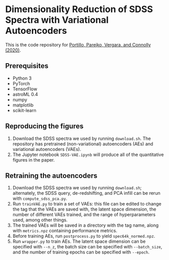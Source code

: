# Dimensionality Reduction of SDSS Spectra with Variational Autoencoders
This is the code repository for [Portillo, Parejko, Vergara, and Connolly (2020)](https://arxiv.org/abs/2002.10464).

## Prerequisites
* Python 3
* PyTorch
* TensorFlow
* astroML 0.4
* numpy
* matplotlib
* scikit-learn

## Reproducing the figures
1. Download the SDSS spectra we used by running `download.sh`. The repository has pretrained (non-variational) autoencoders (AEs) and variational autoencoders (VAEs).
2. The Jupyter notebook `SDSS-VAE.ipynb` will produce all of the quantitative figures in the paper.

## Retraining the autoencoders
1. Download the SDSS spectra we used by running `download.sh`; alternately, the SDSS query, de-redshifting, and PCA infill can be rerun with `compute_sdss_pca.py`.
2. Run `trainVAE.py` to train a set of VAEs: this file can be edited to change the tag that the VAEs are saved with, the latent space dimension, the number of different VAEs trained, and the range of hyperparameters used, among other things.
3. The trained VAEs will be saved in a directory with the tag name, along with `metrics.npz` containing performance metrics.
4. Before training AEs, run `postprocess.py` to yield `spec64k_normed.npz`.
5. Run `wrapper.py` to train AEs. The latent space dimension can be specified with `--n_z`, the batch size can be specified with `--batch_size`, and the number of training epochs can be specified with `--epoch`.
